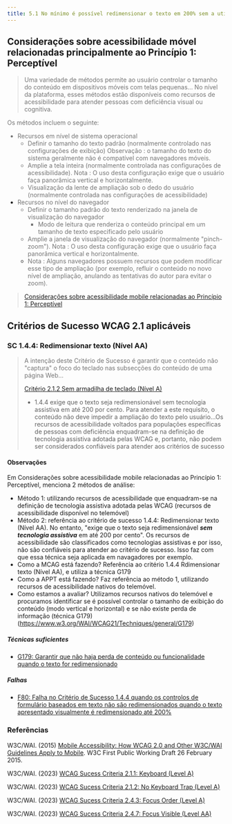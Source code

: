 ```yaml
---
title: 5.1 No mínimo é possível redimensionar o texto em 200% sem a utilização de tecnologias de apoio
---
```


## Considerações sobre acessibilidade móvel relacionadas principalmente ao Princípio 1: Perceptível
>
><font color="#757575">Uma variedade de métodos permite ao usuário controlar o tamanho do conteúdo em dispositivos móveis com telas pequenas... No nível da plataforma, esses métodos estão disponíveis como recursos de acessibilidade para atender pessoas com deficiência visual ou cognitiva.

Os métodos incluem o seguinte:

- Recursos em nível de sistema operacional
   - Definir o tamanho do texto padrão (normalmente controlado nas configurações de exibição) Observação : o tamanho do texto do sistema geralmente não é compatível com navegadores móveis.
   - Amplie a tela inteira (normalmente controlada nas configurações de acessibilidade). Nota : O uso desta configuração exige que o usuário faça panorâmica vertical e horizontalmente.
   - Visualização da lente de ampliação sob o dedo do usuário (normalmente controlada nas configurações de acessibilidade)
- Recursos no nível do navegador
   - Definir o tamanho padrão do texto renderizado na janela de visualização do navegador
      - Modo de leitura que renderiza o conteúdo principal em um tamanho de texto especificado pelo usuário
   - Amplie a janela de visualização do navegador (normalmente "pinch-zoom"). Nota : O uso desta configuração exige que o usuário faça panorâmica vertical e horizontalmente.
   - Nota : Alguns navegadores possuem recursos que podem modificar esse tipo de ampliação (por exemplo, refluir o conteúdo no novo nível de ampliação, anulando as tentativas do autor para evitar o zoom).</font>
> 
> [Considerações sobre acessibilidade mobile relacionadas ao Princípio 1: Perceptível](https://www.w3.org/TR/mobile-accessibility-mapping/#zoom-magnification)

## Critérios de Sucesso WCAG 2.1 aplicáveis

### SC 1.4.4: Redimensionar texto (Nível AA)

><font color="#757575">A intenção deste Critério de Sucesso é garantir que o conteúdo não "captura" o foco do teclado nas subsecções do conteúdo de uma página Web...</font>
>
> [Critério 2.1.2 Sem armadilha de teclado (Nível A)](https://www.w3.org/WAI/WCAG21/Understanding/no-keyboard-trap)
>
> - 1.4.4 exige que o texto seja redimensionável sem tecnologia assistiva em até 200 por cento. Para atender a este requisito, o conteúdo não deve impedir a ampliação do texto pelo usuário...Os recursos de acessibilidade voltados para populações específicas de pessoas com deficiência enquadram-se na definição de tecnologia assistiva adotada pelas WCAG e, portanto, não podem ser considerados confiáveis ​​para atender aos critérios de sucesso


#### Observações
Em Considerações sobre acessibilidade mobile relacionadas ao Princípio 1: Perceptível, menciona 2 métodos de análise:
- Método 1: utilizando recursos de acessibilidade que enquadram-se na definição de tecnologia assistiva adotada pelas WCAG (recursos de acessibilidade disponível no telemóvel)
- Método 2: referência ao critério de sucesso 1.4.4: Redimensionar texto (Nível AA). No entanto, "exige que o texto seja redimensionável ***sem tecnologia assistiva*** em até 200 por cento". Os recursos de acessibilidade são classificados como tecnologias assistivas e por isso, não são confiáveis para atender ao critério de sucesso. Isso faz com que essa técnica seja aplicada em navagadores por exemplo.
- Como a MCAG está fazendo? Referência ao critério 1.4.4 Rdimensionar texto (Nível AA), e utiliza a técnica G179
- Como a APPT está fazendo? Faz referência ao método 1, utilizando recursos de acessibilidade nativos do telemóvel.
- Como estamos a avaliar? Utilizamos recursos nativos do telemóvel e procuramos identificar se é possível controlar o tamanho de exibição do conteúdo (modo vertical e horizontal) e se não existe perda de informação (técnica G179) (https://www.w3.org/WAI/WCAG21/Techniques/general/G179)

##### Técnicas suficientes

- [G179: Garantir que não haja perda de conteúdo ou funcionalidade quando o texto for redimensionado](/tecnicas-procedimentos-de-teste/G179.md)

##### Falhas
- [F80: Falha no Critério de Sucesso 1.4.4 quando os controlos de formulário baseados em texto não são redimensionados quando o texto apresentado visualmente é redimensionado até 200%](/falhas/F80.md)

### Referências

W3C/WAI. (2015) [Mobile Accessibility: How WCAG 2.0 and Other W3C/WAI Guidelines Apply to Mobile](https://www.w3.org/TR/mobile-accessibility-mapping/#keyboard-control-for-touchscreen-devices). W3C First Public Working Draft 26 February 2015.

W3C/WAI. (2023) [WCAG Sucess Criteria 2.1.1: Keyboard (Level A)](https://www.w3.org/WAI/WCAG21/Understanding/keyboard)

W3C/WAI. (2023) [WCAG Sucess Criteria 2.1.2: No Keyboard Trap (Level A)](https://www.w3.org/WAI/WCAG21/Understanding/no-keyboard-trap)

W3C/WAI. (2023) [WCAG Sucess Criteria 2.4.3: Focus Order (Level A)](https://www.w3.org/WAI/WCAG21/Understanding/focus-order)

W3C/WAI. (2023) [WCAG Sucess Criteria 2.4.7: Focus Visible (Level AA)](https://www.w3.org/WAI/WCAG21/Understanding/focus-visible)

